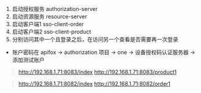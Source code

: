 1. 启动授权服务 authorization-server
2. 启动资源服务 resource-server
3. 启动客户端1 sso-client-order
4. 启动客户端2 sso-client-product
5. 分别访问其中一个且登录之后，在访问另一个查看是否需要再一次登录
- 账户密码在 apifox -> authorization 项目 -> one -> 设备授权码认证服务器 -> 添加测试账户
> http://192.168.1.71:8083/index
> http://192.168.1.71:8083/product1

> http://192.168.1.71:8082/index
> http://192.168.1.71:8082/order1
